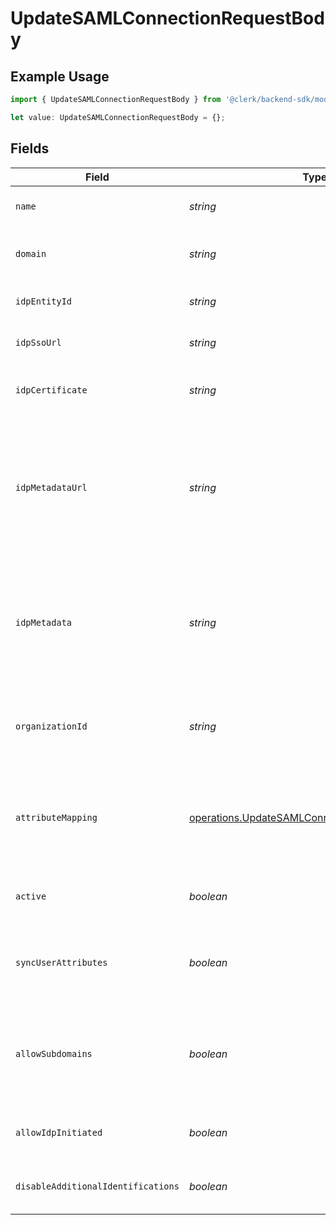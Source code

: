 # UpdateSAMLConnectionRequestBody

## Example Usage

```typescript
import { UpdateSAMLConnectionRequestBody } from '@clerk/backend-sdk/models/operations';

let value: UpdateSAMLConnectionRequestBody = {};
```

## Fields

| Field                              | Type                                                                                                               | Required           | Description                                                                                                                         |
| ---------------------------------- | ------------------------------------------------------------------------------------------------------------------ | ------------------ | ----------------------------------------------------------------------------------------------------------------------------------- |
| `name`                             | _string_                                                                                                           | :heavy_minus_sign: | The name of the new SAML Connection                                                                                                 |
| `domain`                           | _string_                                                                                                           | :heavy_minus_sign: | The domain to use for the new SAML Connection                                                                                       |
| `idpEntityId`                      | _string_                                                                                                           | :heavy_minus_sign: | The entity id as provided by the IdP                                                                                                |
| `idpSsoUrl`                        | _string_                                                                                                           | :heavy_minus_sign: | The SSO url as provided by the IdP                                                                                                  |
| `idpCertificate`                   | _string_                                                                                                           | :heavy_minus_sign: | The x509 certificated as provided by the IdP                                                                                        |
| `idpMetadataUrl`                   | _string_                                                                                                           | :heavy_minus_sign: | The URL which serves the IdP metadata. If present, it takes priority over the corresponding individual properties and replaces them |
| `idpMetadata`                      | _string_                                                                                                           | :heavy_minus_sign: | The XML content of the IdP metadata file. If present, it takes priority over the corresponding individual properties                |
| `organizationId`                   | _string_                                                                                                           | :heavy_minus_sign: | The ID of the organization to which users of this SAML Connection will be added                                                     |
| `attributeMapping`                 | [operations.UpdateSAMLConnectionAttributeMapping](../../models/operations/updatesamlconnectionattributemapping.md) | :heavy_minus_sign: | Define the atrtibute name mapping between Identity Provider and Clerk's user properties                                             |
| `active`                           | _boolean_                                                                                                          | :heavy_minus_sign: | Activate or de-activate the SAML Connection                                                                                         |
| `syncUserAttributes`               | _boolean_                                                                                                          | :heavy_minus_sign: | Controls whether to update the user's attributes in each sign-in                                                                    |
| `allowSubdomains`                  | _boolean_                                                                                                          | :heavy_minus_sign: | Allow users with an email address subdomain to use this connection in order to authenticate                                         |
| `allowIdpInitiated`                | _boolean_                                                                                                          | :heavy_minus_sign: | Enable or deactivate IdP-initiated flows                                                                                            |
| `disableAdditionalIdentifications` | _boolean_                                                                                                          | :heavy_minus_sign: | Enable or deactivate additional identifications                                                                                     |
